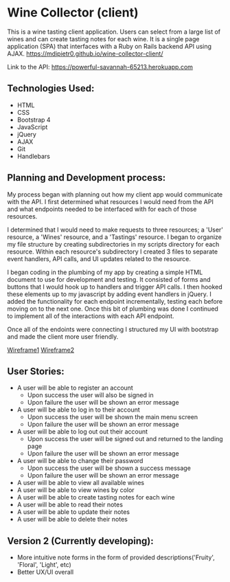 
# Wine Collector (client)
This is a wine tasting client application. Users can select from a large list of
wines and can create tasting notes for each wine. It is a single page
application (SPA) that interfaces with a Ruby on Rails backend API using AJAX.
https://mdipietr0.github.io/wine-collector-client/

Link to the API:
https://powerful-savannah-65213.herokuapp.com

## Technologies Used:

- HTML
- CSS
- Bootstrap 4
- JavaScript
- jQuery
- AJAX
- Git
- Handlebars

## Planning and Development process:

My process began with planning out how my client app would communicate with the
API. I first determined what resources I would need from the API and what
endpoints needed to be interfaced with for each of those resources.

I determined that I would need to make requests to three resources; a 'User'
resource, a 'Wines' resource, and a 'Tastings' resource. I began to organize my
file structure by creating subdirectories in my scripts directory for each
resource. Within each resource's subdirectory I created 3 files to separate
event handlers, API calls, and UI updates related to the resource.

I began coding in the plumbing of my app by creating a simple HTML document
to use for development and testing. It consisted of forms and buttons that
I would hook up to handlers and trigger API calls. I then hooked these elements
up to my javascript by adding event handlers in jQuery. I added the
functionality for each endpoint incrementally, testing each before moving on to
the next one. Once this bit of plumbing was done I continued to implement all of
the interactions with each API endpoint.

Once all of the endoints were connecting I structured my UI with bootstrap and
made the client more user friendly.

[Wireframe1](https://i.imgur.com/7o02CGE.png)
[Wireframe2](https://i.imgur.com/AwISyEt.png)

## User Stories:
  - A user will be able to register an account
    - Upon success the user will also be signed in
    - Upon failure the user will be shown an error message
  - A user will be able to log in to their account
    - Upon success the user will be shown the main menu screen
    - Upon failure the user will be shown an error message
  - A user will be able to log out out their account
    - Upon success the user will be signed out and returned to the landing page
    - Upon failure the user will be shown an error message
  - A user will be able to change their password
    - Upon success the user will be shown a success message
    - Upon failure the user will be shown an error message
  - A user will be able to view all available wines
  - A user will be able to view wines by color
  - A user will be able to create tasting notes for each wine
  - A user will be able to read their notes
  - A user will be able to update their notes
  - A user will be able to delete their notes


## Version 2 (Currently developing):

  - More intuitive note forms in the form of provided descriptions('Fruity',
    'Floral', 'Light', etc)
  - Better UX/UI overall
